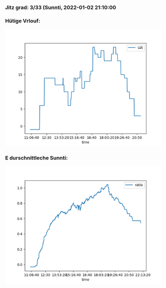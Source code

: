### Jitz grad: 3/33 (Sunnti, 2022-01-02 21:10:00

### Hütige Vrlouf:
![Graph](Today.png)

### E durschnittleche Sunnti:
![Graph](Sunnti.png)